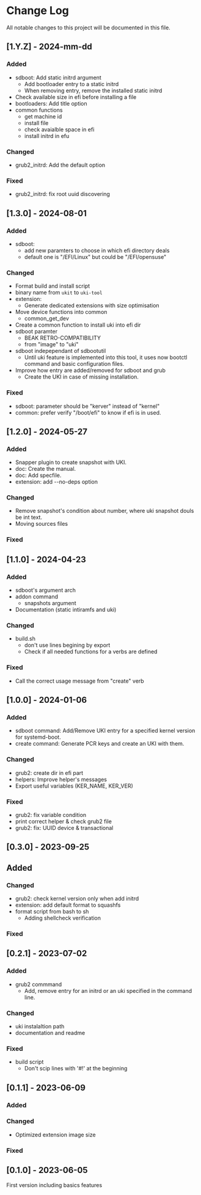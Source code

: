 # Change Log

All notable changes to this project will be documented in this file.

## [1.Y.Z] - 2024-mm-dd

### Added

- sdboot: Add static initrd argument
  - Add bootloader entry to a static initrd
  - When removing entry, remove the installed static initrd
- Check available size in efi before installing a file
- bootloaders: Add title option
- common functions
  - get machine id
  - install file
  - check avaialble space in efi
  - install initrd in efu

### Changed

- grub2_initrd: Add the default option

### Fixed

- grub2_initrd: fix root uuid discovering

## [1.3.0] - 2024-08-01

### Added

- sdboot:
  - add new paramters to choose in which efi directory deals
  - default one is "/EFI/Linux" but could be "/EFI/opensuse"

### Changed

- Format build and install script
- binary name from `ukit` to `uki-tool`
- extension:
  - Generate dedicated extensions with size optimisation
- Move device functions into common
  - common_get_dev
- Create a common function to install uki into efi dir
- sdboot paramter
  - BEAK RETRO-COMPATIBILITY
  - from "image" to "uki"
- sdboot indepependant of sdbootutil
  - Until uki feature is implemented into this tool, it uses now bootctl command
    and basic configuration files.
- Improve how entry are added/removed for sdboot and grub
  - Create the UKI in case of missing installation.

### Fixed

- sdboot: parameter should be "kerver" instead of "kernel"
- common: prefer verify "/boot/efi" to know if efi is in used.

## [1.2.0] - 2024-05-27

### Added

- Snapper plugin to create snapshot with UKI.
- doc: Create the manual.
- doc: Add specfile.
- extension: add --no-deps option

### Changed

- Remove snapshot's condition about number, where uki snapshot douls be int text.
- Moving sources files

### Fixed

## [1.1.0] - 2024-04-23

### Added

- sdboot's argument arch
- addon command
  - snapshots argument
- Documentation (static intiramfs and uki)

### Changed

- build.sh
  - don't use lines begining by export
  - Check if all needed functions for a verbs are defined

### Fixed

- Call the correct usage message from "create" verb

## [1.0.0] - 2024-01-06

### Added

- sdboot command: Add/Remove UKI entry for a specified kernel version for
  systemd-boot.
- create command: Generate PCR keys and create an UKI with them.

### Changed

- grub2: create dir in efi part
- helpers: Improve helper's messages
- Export useful variables (KER_NAME, KER_VER)

### Fixed

- grub2: fix variable condition
- print correct helper & check grub2 file
- grub2: fix: UUID device & transactional

## [0.3.0] - 2023-09-25

## Added

### Changed

- grub2: check kernel version only when add initrd
- extension: add default format to squashfs
- format script from bash to sh
  - Adding shellcheck verification

### Fixed

## [0.2.1] - 2023-07-02

### Added

- grub2 commmand
  - Add, remove entry for an initrd or an uki specified in the command line.

### Changed

- uki instalaltion path
- documentation and readme

### Fixed

- build script
  - Don't scip lines with '#!' at the beginning

## [0.1.1] - 2023-06-09

### Added

### Changed

- Optimized extension image size

### Fixed

## [0.1.0] - 2023-06-05

First version including basics features
